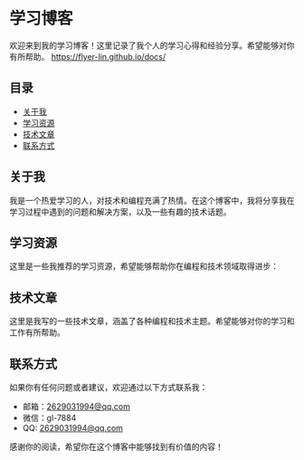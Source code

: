 # 学习博客

欢迎来到我的学习博客！这里记录了我个人的学习心得和经验分享。希望能够对你有所帮助。
https://flyer-lin.github.io/docs/

## 目录

- [关于我](#关于我)
- [学习资源](#学习资源)
- [技术文章](#技术文章)
- [联系方式](#联系方式)

## 关于我

我是一个热爱学习的人，对技术和编程充满了热情。在这个博客中，我将分享我在学习过程中遇到的问题和解决方案，以及一些有趣的技术话题。

## 学习资源

这里是一些我推荐的学习资源，希望能够帮助你在编程和技术领域取得进步：

## 技术文章

这里是我写的一些技术文章，涵盖了各种编程和技术主题。希望能够对你的学习和工作有所帮助。


## 联系方式

如果你有任何问题或者建议，欢迎通过以下方式联系我：

- 邮箱：2629031994@qq.com
- 微信：gl-7884
- QQ: 2629031994@qq.com

感谢你的阅读，希望你在这个博客中能够找到有价值的内容！
